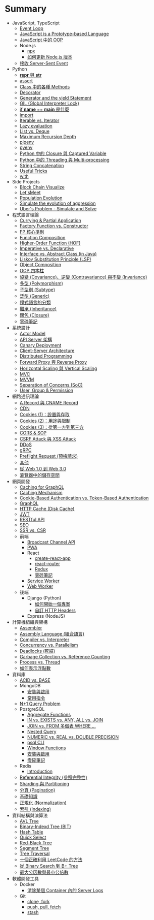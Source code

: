 # Summary

- JavaScript, TypeScript
  - [Event Loop](<././JavaScript, TypeScript/Event Loop.md>)
  - [JavaScript is a Prototype-based Language](<././JavaScript, TypeScript/JavaScript is a Prototype-based Language.md>)
  - [JavaScript 中的 OOP](<././JavaScript, TypeScript/JavaScript 中的 OOP.md>)
  - Node.js
    - [npx](<././JavaScript, TypeScript/Node.js/npx.md>)
    - [如何更新 Node.js 版本](<././JavaScript, TypeScript/Node.js/如何更新 Node.js 版本.md>)
  - [接收 Server-Sent Event](<././JavaScript, TypeScript/接收 Server-Sent Event.md>)
- Python
  - [__repr__ 與 __str__](<././Python/__repr__ 與 __str__.md>)
  - [assert](<././Python/assert.md>)
  - [Class 中的各種 Methods](<././Python/Class 中的各種 Methods.md>)
  - [Decorator](<././Python/Decorator.md>)
  - [Generator and the yield Statement](<././Python/Generator and the yield Statement.md>)
  - [GIL (Global Interpreter Lock)](<././Python/GIL (Global Interpreter Lock).md>)
  - [if __name__ ==  __main__  是什麼](<././Python/if __name__ ==  __main__  是什麼.md>)
  - [import](<././Python/import.md>)
  - [Iterable vs. Iterator](<././Python/Iterable vs. Iterator.md>)
  - [Lazy evaluation](<././Python/Lazy evaluation.md>)
  - [List vs. Deque](<././Python/List vs. Deque.md>)
  - [Maximum Recursion Depth](<././Python/Maximum Recursion Depth.md>)
  - [pipenv](<././Python/pipenv.md>)
  - [pyenv](<././Python/pyenv.md>)
  - [Python 中的 Closure 與 Captured Variable](<././Python/Python 中的 Closure 與 Captured Variable.md>)
  - [Python 中的 Threading 與 Multi-processing](<././Python/Python 中的 Threading 與 Multi-processing.md>)
  - [String Concatenation](<././Python/String Concatenation.md>)
  - [Useful Tricks](<././Python/Useful Tricks.md>)
  - [with](<././Python/with.md>)
- Side Projects
  - [Block Chain Visualize](<././Side Projects/Block Chain Visualize.md>)
  - [Let'sMeet](<././Side Projects/Let'sMeet.md>)
  - [Population Evolution](<././Side Projects/Population Evolution.md>)
  - [Simulate the evolution of aggression](<././Side Projects/Simulate the evolution of aggression.md>)
  - [Uber's Problem - Simulate and Solve](<././Side Projects/Uber's Problem - Simulate and Solve.md>)
- 程式語言理論
  - [Currying & Partial Application](<././程式語言理論/Currying & Partial Application.md>)
  - [Factory Function vs. Constructor](<././程式語言理論/Factory Function vs. Constructor.md>)
  - [FP 核心準則](<././程式語言理論/FP 核心準則.md>)
  - [Function Composition](<././程式語言理論/Function Composition.md>)
  - [Higher-Order Function (HOF)](<././程式語言理論/Higher-Order Function (HOF).md>)
  - [Imperative vs. Declarative](<././程式語言理論/Imperative vs. Declarative.md>)
  - [Interface vs. Abstract Class (in Java)](<././程式語言理論/Interface vs. Abstract Class (in Java).md>)
  - [Liskov Substitution Principle (LSP)](<././程式語言理論/Liskov Substitution Principle (LSP).md>)
  - [Object Composition](<././程式語言理論/Object Composition.md>)
  - [OOP 四本柱](<././程式語言理論/OOP 四本柱.md>)
  - [協變 (Covariance)、逆變 (Contravariance) 與不變 (Invariance)](<././程式語言理論/協變 (Covariance)、逆變 (Contravariance) 與不變 (Invariance).md>)
  - [多型 (Polymorphism)](<././程式語言理論/多型 (Polymorphism).md>)
  - [子型別 (Subtype)](<././程式語言理論/子型別 (Subtype).md>)
  - [泛型 (Generic)](<././程式語言理論/泛型 (Generic).md>)
  - [程式語言的分類](<././程式語言理論/程式語言的分類.md>)
  - [繼承 (Inheritance)](<././程式語言理論/繼承 (Inheritance).md>)
  - [閉包 (Closure)](<././程式語言理論/閉包 (Closure).md>)
  - [零碎筆記](<././程式語言理論/零碎筆記.md>)
- 系統設計
  - [Actor Model](<././系統設計/Actor Model.md>)
  - [API Server 架構](<././系統設計/API Server 架構.md>)
  - [Canary Deployment](<././系統設計/Canary Deployment.md>)
  - [Client-Server Architecture](<././系統設計/Client-Server Architecture.md>)
  - [Distributed Programming](<././系統設計/Distributed Programming.md>)
  - [Forward Proxy 與 Reverse Proxy](<././系統設計/Forward Proxy 與 Reverse Proxy.md>)
  - [Horizontal Scaling 與 Vertical Scaling](<././系統設計/Horizontal Scaling 與 Vertical Scaling.md>)
  - [MVC](<././系統設計/MVC.md>)
  - [MVVM](<././系統設計/MVVM.md>)
  - [Separation of Concerns (SoC)](<././系統設計/Separation of Concerns (SoC).md>)
  - [User, Group & Permission](<././系統設計/User, Group & Permission.md>)
- 網路通訊理論
  - [A Record 與 CNAME Record](<././網路通訊理論/A Record 與 CNAME Record.md>)
  - [CDN](<././網路通訊理論/CDN.md>)
  - [Cookies (1)：設置與存取](<././網路通訊理論/Cookies (1)：設置與存取.md>)
  - [Cookies (2)：用途與限制](<././網路通訊理論/Cookies (2)：用途與限制.md>)
  - [Cookies (3)：從第一方到第三方](<././網路通訊理論/Cookies (3)：從第一方到第三方.md>)
  - [CORS & SOP](<././網路通訊理論/CORS & SOP.md>)
  - [CSRF Attack 與 XSS Attack](<././網路通訊理論/CSRF Attack 與 XSS Attack.md>)
  - [DDoS](<././網路通訊理論/DDoS.md>)
  - [gRPC](<././網路通訊理論/gRPC.md>)
  - [Preflight Request (預檢請求)](<././網路通訊理論/Preflight Request (預檢請求).md>)
  - [其他](<././網路通訊理論/其他.md>)
  - [從 Web 1.0 到 Web 3.0](<././網路通訊理論/從 Web 1.0 到 Web 3.0.md>)
  - [瀏覽器中的儲存空間](<././網路通訊理論/瀏覽器中的儲存空間.md>)
- 網頁開發
  - [Caching for GraphQL](<././網頁開發/Caching for GraphQL.md>)
  - [Caching Mechanism](<././網頁開發/Caching Mechanism.md>)
  - [Cookie-Based Authentication vs. Token-Based Authentication](<././網頁開發/Cookie-Based Authentication vs. Token-Based Authentication.md>)
  - [GraphQL](<././網頁開發/GraphQL.md>)
  - [HTTP Cache (Disk Cache)](<././網頁開發/HTTP Cache (Disk Cache).md>)
  - [JWT](<././網頁開發/JWT.md>)
  - [RESTful API](<././網頁開發/RESTful API.md>)
  - [SEO](<././網頁開發/SEO.md>)
  - [SSR vs. CSR](<././網頁開發/SSR vs. CSR.md>)
  - 前端
    - [Broadcast Channel API](<././網頁開發/前端/Broadcast Channel API.md>)
    - [PWA](<././網頁開發/前端/PWA.md>)
    - React
      - [create-react-app](<././網頁開發/前端/React/create-react-app.md>)
      - [react-router](<././網頁開發/前端/React/react-router.md>)
      - [Redux](<././網頁開發/前端/React/Redux.md>)
      - [零碎筆記](<././網頁開發/前端/React/零碎筆記.md>)
    - [Service Worker](<././網頁開發/前端/Service Worker.md>)
    - [Web Worker](<././網頁開發/前端/Web Worker.md>)
  - 後端
    - Django (Python)
      - [如何開始一個專案](<././網頁開發/後端/Django (Python)/如何開始一個專案.md>)
      - [自訂 HTTP Headers](<././網頁開發/後端/Django (Python)/自訂 HTTP Headers.md>)
    - Express (NodeJS)
- 計算機組織與架構
  - [Assembler](<././計算機組織與架構/Assembler.md>)
  - [Assembly Language (組合語言)](<././計算機組織與架構/Assembly Language (組合語言).md>)
  - [Compiler vs. Interpreter](<././計算機組織與架構/Compiler vs. Interpreter.md>)
  - [Concurrency vs. Parallelism](<././計算機組織與架構/Concurrency vs. Parallelism.md>)
  - [Deadlocks (死結)](<././計算機組織與架構/Deadlocks (死結).md>)
  - [Garbage Collection vs. Reference Counting](<././計算機組織與架構/Garbage Collection vs. Reference Counting.md>)
  - [Process vs. Thread](<././計算機組織與架構/Process vs. Thread.md>)
  - [如何表示浮點數](<././計算機組織與架構/如何表示浮點數.md>)
- 資料庫
  - [ACID vs. BASE](<././資料庫/ACID vs. BASE.md>)
  - MongoDB
    - [安裝與啟用](<././資料庫/MongoDB/安裝與啟用.md>)
    - [常用指令](<././資料庫/MongoDB/常用指令.md>)
  - [N+1 Query Problem](<././資料庫/N+1 Query Problem.md>)
  - PostgreSQL
    - [Aggregate Functions](<././資料庫/PostgreSQL/Aggregate Functions.md>)
    - [IN vs. EXISTS vs. ANY, ALL vs. JOIN](<././資料庫/PostgreSQL/IN vs. EXISTS vs. ANY, ALL vs. JOIN.md>)
    - [JOIN vs. FROM 多個表 WHERE ...](<././資料庫/PostgreSQL/JOIN vs. FROM 多個表 WHERE ....md>)
    - [Nested Query](<././資料庫/PostgreSQL/Nested Query.md>)
    - [NUMERIC vs. REAL vs. DOUBLE PRECISION](<././資料庫/PostgreSQL/NUMERIC vs. REAL vs. DOUBLE PRECISION.md>)
    - [psql CLI](<././資料庫/PostgreSQL/psql CLI.md>)
    - [Window Functions](<././資料庫/PostgreSQL/Window Functions.md>)
    - [安裝與啟用](<././資料庫/PostgreSQL/安裝與啟用.md>)
    - [零碎筆記](<././資料庫/PostgreSQL/零碎筆記.md>)
  - Redis
    - [Introduction](<././資料庫/Redis/Introduction.md>)
  - [Referential Integrity (參照完整性)](<././資料庫/Referential Integrity (參照完整性).md>)
  - [Sharding 與 Partitioning](<././資料庫/Sharding 與 Partitioning.md>)
  - [分頁 (Pagination)](<././資料庫/分頁 (Pagination).md>)
  - [基礎知識](<././資料庫/基礎知識.md>)
  - [正規化 (Normalization)](<././資料庫/正規化 (Normalization).md>)
  - [索引 (Indexing)](<././資料庫/索引 (Indexing).md>)
- 資料結構與演算法
  - [AVL Tree](<././資料結構與演算法/AVL Tree.md>)
  - [Binary-Indexd Tree (BIT)](<././資料結構與演算法/Binary-Indexd Tree (BIT).md>)
  - [Hash Table](<././資料結構與演算法/Hash Table.md>)
  - [Quick Select](<././資料結構與演算法/Quick Select.md>)
  - [Red-Black Tree](<././資料結構與演算法/Red-Black Tree.md>)
  - [Segment Tree](<././資料結構與演算法/Segment Tree.md>)
  - [Tree Traversal](<././資料結構與演算法/Tree Traversal.md>)
  - [十個正確利用 LeetCode 的方法](<././資料結構與演算法/十個正確利用 LeetCode 的方法.md>)
  - [從 Binary Search 到 B+ Tree](<././資料結構與演算法/從 Binary Search 到 B+ Tree.md>)
  - [最大公因數與最小公倍數](<././資料結構與演算法/最大公因數與最小公倍數.md>)
- 軟體開發工具
  - Docker
    - [清除某個 Container 內的 Server Logs](<././軟體開發工具/Docker/清除某個 Container 內的 Server Logs.md>)
  - Git
    - [clone, fork](<././軟體開發工具/Git/clone, fork.md>)
    - [push, pull, fetch](<././軟體開發工具/Git/push, pull, fetch.md>)
    - [stash](<././軟體開發工具/Git/stash.md>)
